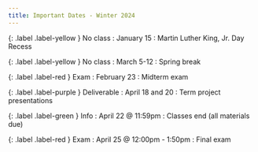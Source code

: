 ```yaml
---
title: Important Dates - Winter 2024
---
```


{: .label .label-yellow } No class
: January 15
  : Martin Luther King, Jr. Day Recess

{: .label .label-yellow } No class
: March 5-12
  : Spring break

{: .label .label-red } Exam
: February 23
  : Midterm exam

{: .label .label-purple } Deliverable
: April 18 and 20
  : Term project presentations

{: .label .label-green } Info
: April 22 @ 11:59pm
  : Classes end (all materials due)

{: .label .label-red } Exam
: April 25 @ 12:00pm - 1:50pm
  : Final exam

